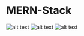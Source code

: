 # MERN-Stack
![alt text](https://user-images.githubusercontent.com/38304277/124992253-9387d180-dff7-11eb-8c09-bd460cb79794.png)
![alt text](https://user-images.githubusercontent.com/38304277/124992250-92ef3b00-dff7-11eb-8003-0478e6de6986.png)
![alt text](https://user-images.githubusercontent.com/38304277/124992259-94206800-dff7-11eb-821e-81c8e2d22465.png)
